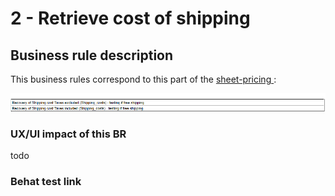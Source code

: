 # 2 - Retrieve cost of shipping

## Business rule description

This business rules correspond to this part of the [sheet-pricing ](https://docs.google.com/spreadsheets/d/1yHwk9nc1Ab9T6s-fqybFpm6P8ejGac-SpO6miR39uOY/edit#gid=538880055):

![](<../../../../.gitbook/assets/image (6).png>)

### UX/UI impact of this BR

todo

### Behat test link
